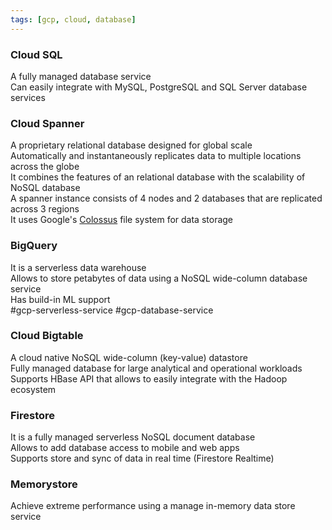 ```yaml
---
tags: [gcp, cloud, database]
---
```


### Cloud SQL

A fully managed database service  
Can easily integrate with MySQL, PostgreSQL and SQL Server database services

### Cloud Spanner

A proprietary relational database designed for global scale  
Automatically and instantaneously replicates data to multiple locations across the globe  
It combines the features of an relational database with the scalability of NoSQL database  
A spanner instance consists of 4 nodes and 2 databases that are replicated across 3 regions  
It uses Google's [Colossus](../GCP%20Other%20Services/GCP%20Internal%20Services.md#colossus) file system for data storage

### BigQuery

It is a serverless data warehouse  
Allows to store petabytes of data using a NoSQL wide-column database service  
Has build-in ML support  
#gcp-serverless-service #gcp-database-service

### Cloud Bigtable

A cloud native NoSQL wide-column (key-value) datastore  
Fully managed database for large analytical and operational workloads  
Supports HBase API that allows to easily integrate with the Hadoop ecosystem

### Firestore

It is a fully managed serverless NoSQL document database  
Allows to add database access to mobile and web apps  
Supports store and sync of data in real time (Firestore Realtime)

### Memorystore

Achieve extreme performance using a manage in-memory data store service
